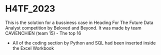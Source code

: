 # H4TF_2023
This is the solution for a bussiness case in Heading For The Future Data Analyst competition by Beloved and Beyond. It was made by team CAVIENCHIEN (team 15) - The top 16
- All of the coding section by Python and SQL had been inserted inside the Excel Workbook
